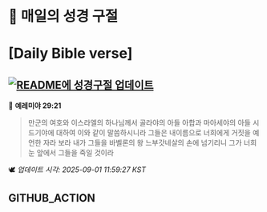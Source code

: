 # 🙏 매일의 성경 구절
# [Daily Bible verse]
## [![README에 성경구절 업데이트](https://github.com/DONGSUKA/first_test/actions/workflows/update-readme-bible.yml/badge.svg)](https://github.com/DONGSUKA/first_test/actions/workflows/update-readme-bible.yml)
<!-- START_BIBLE_VERSE -->
📖 **예레미야 29:21**
> 만군의 여호와 이스라엘의 하나님께서 골라야의 아들 아합과 마아세야의 아들 시드기야에 대하여 이와 같이 말씀하시니라 그들은 내이름으로 너희에게 거짓을 예언한 자라 보라 내가 그들을 바벨론의 왕 느부갓네살의 손에 넘기리니 그가 너희 눈 앞에서 그들을 죽일 것이라

🕊️ _업데이트 시각: 2025-09-01 11:59:27 KST_
  <!-- END_BIBLE_VERSE -->
## GITHUB_ACTION
